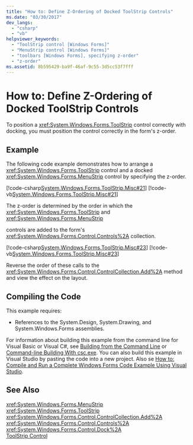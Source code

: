 ```yaml
---
title: "How to: Define Z-Ordering of Docked ToolStrip Controls"
ms.date: "03/30/2017"
dev_langs: 
  - "csharp"
  - "vb"
helpviewer_keywords: 
  - "ToolStrip control [Windows Forms]"
  - "MenuStrip control [Windows Forms]"
  - "toolbars [Windows Forms], specifying z-order"
  - "z-order"
ms.assetid: 8b595429-ba9f-46af-9c55-3d5cc53f7fff
---
```

# How to: Define Z-Ordering of Docked ToolStrip Controls
To position a <xref:System.Windows.Forms.ToolStrip> control correctly with docking, you must position the control correctly in the form's z-order.  
  
## Example  
 The following code example demonstrates how to arrange a <xref:System.Windows.Forms.ToolStrip> control and a docked <xref:System.Windows.Forms.MenuStrip> control by specifying the z-order.  
  
 [!code-csharp[System.Windows.Forms.ToolStrip.Misc#21](../../../../samples/snippets/csharp/VS_Snippets_Winforms/System.Windows.Forms.ToolStrip.Misc/CS/Program.cs#21)]
 [!code-vb[System.Windows.Forms.ToolStrip.Misc#21](../../../../samples/snippets/visualbasic/VS_Snippets_Winforms/System.Windows.Forms.ToolStrip.Misc/VB/Program.vb#21)]  
  
 The z-order is determined by the order in which the <xref:System.Windows.Forms.ToolStrip> and <xref:System.Windows.Forms.MenuStrip>  
  
 controls are added to the form's <xref:System.Windows.Forms.Control.Controls%2A> collection.  
  
 [!code-csharp[System.Windows.Forms.ToolStrip.Misc#23](../../../../samples/snippets/csharp/VS_Snippets_Winforms/System.Windows.Forms.ToolStrip.Misc/CS/Program.cs#23)]
 [!code-vb[System.Windows.Forms.ToolStrip.Misc#23](../../../../samples/snippets/visualbasic/VS_Snippets_Winforms/System.Windows.Forms.ToolStrip.Misc/VB/Program.vb#23)]  
  
 Reverse the order of these calls to the <xref:System.Windows.Forms.Control.ControlCollection.Add%2A> method and view the effect on the layout.  
  
## Compiling the Code  
 This example requires:  
  
- References to the System.Design, System.Drawing, and System.Windows.Forms assemblies.  
  
 For information about building this example from the command line for Visual Basic or Visual C#, see [Building from the Command Line](~/docs/visual-basic/reference/command-line-compiler/building-from-the-command-line.md) or [Command-line Building With csc.exe](~/docs/csharp/language-reference/compiler-options/command-line-building-with-csc-exe.md). You can also build this example in Visual Studio by pasting the code into a new project.  Also se [How to: Compile and Run a Complete Windows Forms Code Example Using Visual Studio](http://msdn.microsoft.com/library/Bb129228(v=vs.110)).  
  
## See Also  
 <xref:System.Windows.Forms.MenuStrip>  
 <xref:System.Windows.Forms.ToolStrip>  
 <xref:System.Windows.Forms.Control.ControlCollection.Add%2A>  
 <xref:System.Windows.Forms.Control.Controls%2A>  
 <xref:System.Windows.Forms.Control.Dock%2A>  
 [ToolStrip Control](../../../../docs/framework/winforms/controls/toolstrip-control-windows-forms.md)
